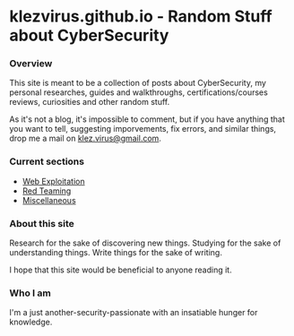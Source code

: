 # klezvirus.github.io - Random Stuff about CyberSecurity

### Overview

This site is meant to be a collection of posts about CyberSecurity, my personal researches, guides and walkthroughs, certifications/courses reviews, curiosities and other random stuff.

As it's not a blog, it's impossible to comment, but if you have anything that you want to tell, suggesting imporvements, fix errors, and similar things, drop me a mail on klez.virus@gmail.com.

### Current sections

* [Web Exploitation](https://klezvirus.github.io/Advanced-Web-hacking/)
* [Red Teaming](https://klezvirus.github.io/RedTeaming/)
* [Miscellaneous](https://klezvirus.github.io/Misc/)

### About this site

Research for the sake of discovering new things.
Studying for the sake of understanding things.
Write things for the sake of writing.

I hope that this site would be beneficial to anyone reading it.

### Who I am

I'm a just another-security-passionate with an insatiable hunger for knowledge.